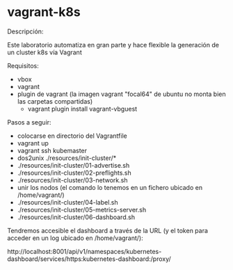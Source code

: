 # vagrant-k8s

Descripción:

Este laboratorio automatiza en gran parte y hace flexible la generación de un cluster k8s vía Vagrant

Requisitos:
- vbox
- vagrant
- plugin de vagrant (la imagen vagrant "focal64" de ubuntu no monta bien las carpetas compartidas)
    - vagrant plugin install vagrant-vbguest

Pasos a seguir:
- colocarse en directorio del Vagrantfile
- vagrant up
- vagrant ssh kubemaster
- dos2unix ./resources/init-cluster/*
- ./resources/init-cluster/01-advertise.sh
- ./resources/init-cluster/02-preflights.sh
- ./resources/init-cluster/03-network.sh
- unir los nodos (el comando lo tenemos en un fichero ubicado en /home/vagrant/)
- ./resources/init-cluster/04-label.sh
- ./resources/init-cluster/05-metrics-server.sh
- ./resources/init-cluster/06-dashboard.sh

Tendremos accesible el dashboard a través de la URL (y el token para acceder en un log ubicado en /home/vagrant/): 

http://localhost:8001/api/v1/namespaces/kubernetes-dashboard/services/https:kubernetes-dashboard:/proxy/
